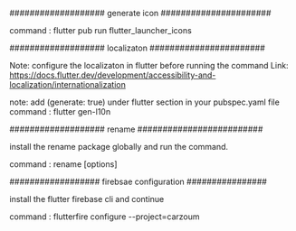 ################### generate icon ######################

command : flutter pub run flutter_launcher_icons


################### localizaton #######################

Note: configure the localizaton in flutter before running the command
Link: https://docs.flutter.dev/development/accessibility-and-localization/internationalization

note: add (generate: true) under flutter section in your pubspec.yaml file
command : flutter gen-l10n

################### rename #########################

install the rename package globally and run the command.

command : rename [options]

################## firebsae configuration ################

install the flutter firebase cli and continue

command : flutterfire configure --project=carzoum